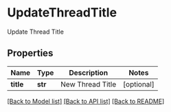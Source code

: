# UpdateThreadTitle

Update Thread Title
## Properties
Name | Type | Description | Notes
------------ | ------------- | ------------- | -------------
**title** | **str** | New Thread Title | [optional] 

[[Back to Model list]](../README.md#documentation-for-models) [[Back to API list]](../README.md#documentation-for-api-endpoints) [[Back to README]](../README.md)


